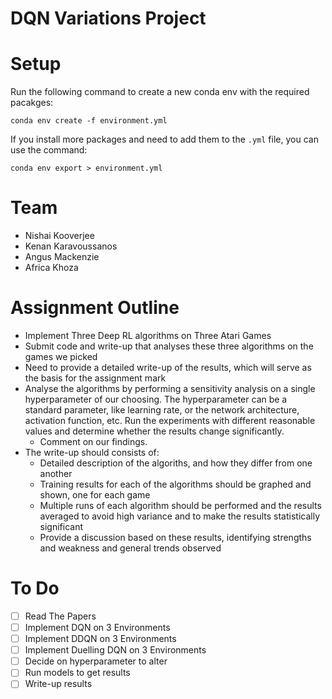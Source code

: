 # DQN Variations Project

# Setup
Run the following command to create a new conda env with the required pacakges:
```
conda env create -f environment.yml
```
If you install more packages and need to add them to the `.yml` file, you can use the command:
```
conda env export > environment.yml
```

# Team
* Nishai Kooverjee
* Kenan Karavoussanos
* Angus Mackenzie
* Africa Khoza



# Assignment Outline
* Implement Three Deep RL algorithms on Three Atari Games
* Submit code and write-up that analyses these three algorithms on the games we picked
* Need to provide a detailed write-up of the results, which will serve as the basis for the assignment mark
* Analyse the algorithms by performing a sensitivity analysis on a single hyperparameter of our choosing. The hyperparameter can be a standard parameter, like learning rate, or the network architecture, activation function, etc. Run the experiments with different reasonable values and determine whether the results change significantly. 
  * Comment on our findings.
* The write-up should consists of:
  * Detailed description of the algoriths, and how they differ from one another
  * Training results for each of the algorithms should be graphed and shown, one for each game
  * Multiple runs of each algorithm should be performed and the results averaged to avoid high variance and to make the results statistically significant
  * Provide a discussion based on these results, identifying strengths and weakness and general trends observed 

# To Do
- [ ] Read The Papers
- [ ] Implement DQN on 3 Environments
- [ ] Implement DDQN on 3 Environments
- [ ] Implement Duelling DQN on 3 Environments
- [ ] Decide on hyperparameter to alter
- [ ] Run models to get results
- [ ] Write-up results